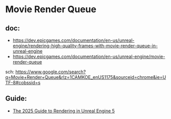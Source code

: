 # Movie Render Queue
## doc:
- https://dev.epicgames.com/documentation/en-us/unreal-engine/rendering-high-quality-frames-with-movie-render-queue-in-unreal-engine
- https://dev.epicgames.com/documentation/en-us/unreal-engine/movie-render-queue

sch: https://www.google.com/search?q=Movie+Render+Queue&rlz=1CAMKOE_enUS1175&sourceid=chrome&ie=UTF-8#cobssid=s

## Guide:
- [The 2025 Guide to Rendering in Unreal Engine 5](https://youtu.be/fVg5ihB8Wdc)
